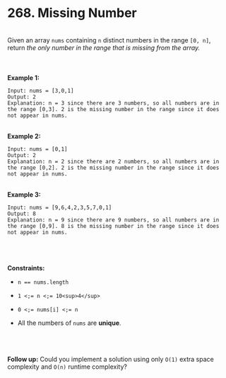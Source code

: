 # 268. Missing Number

<br />Given an array `nums` containing `n` distinct numbers in the range `[0, n]`, return <em>the only number in the range that is missing from the array.</em><br />
<br /> <br />
<br />**Example 1:**<br />
```
Input: nums = [3,0,1]
Output: 2
Explanation: n = 3 since there are 3 numbers, so all numbers are in the range [0,3]. 2 is the missing number in the range since it does not appear in nums.
```
<br />**Example 2:**<br />
```
Input: nums = [0,1]
Output: 2
Explanation: n = 2 since there are 2 numbers, so all numbers are in the range [0,2]. 2 is the missing number in the range since it does not appear in nums.
```
<br />**Example 3:**<br />
```
Input: nums = [9,6,4,2,3,5,7,0,1]
Output: 8
Explanation: n = 9 since there are 9 numbers, so all numbers are in the range [0,9]. 8 is the missing number in the range since it does not appear in nums.
```
<br /> <br />
<br />**Constraints:**<br />

* `n == nums.length`

* `1 <;= n <;= 10<sup>4</sup>`

* `0 <;= nums[i] <;= n`

* All the numbers of `nums` are **unique**.


<br /> <br />
<br />**Follow up:** Could you implement a solution using only `O(1)` extra space complexity and `O(n)` runtime complexity?<br />